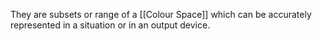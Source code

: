 They are subsets or range of a [[Colour Space]] which can be accurately represented in a situation or in an output device.
